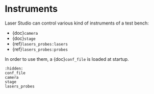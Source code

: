 # Instruments

Laser Studio can control various kind of instruments of a test bench:

- {doc}`camera`
- {doc}`stage`
- {ref}`lasers_probes:lasers`
- {ref}`lasers_probes:probes`

In order to use them, a {doc}`conf_file` is loaded at startup.

```{toctree}
:hidden:
conf_file
camera
stage
lasers_probes
```

